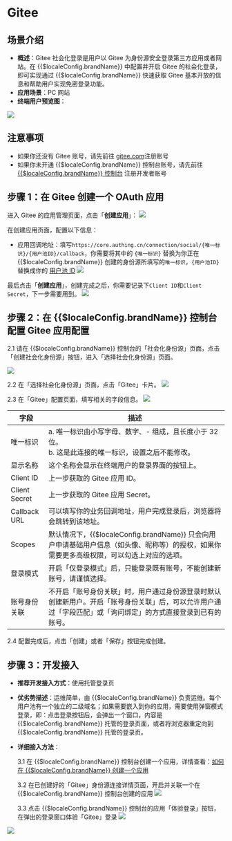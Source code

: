 # Gitee 

<LastUpdated />

## 场景介绍

- **概述**：Gitee 社会化登录是用户以 Gitee 为身份源安全登录第三方应用或者网站。在 {{$localeConfig.brandName}} 中配置并开启 Gitee 的社会化登录，即可实现通过 {{$localeConfig.brandName}} 快速获取 Gitee 基本开放的信息和帮助用户实现免密登录功能。
- **应用场景**：PC 网站
- **终端用户预览图**：

![](./images/login.jpg)

## 注意事项

- 如果你还没有 Gitee 账号，请先前往 [gitee.com](https://gitee.com/signup)注册账号
- 如果你未开通 {{$localeConfig.brandName}} 控制台账号，请先前往 [{{$localeConfig.brandName}} 控制台](https://authing.cn/) 注册开发者账号

## 步骤 1：在 Gitee 创建一个 OAuth 应用

进入 Gitee 的应用管理页面，点击「**创建应用**」：
![](./images/step1-1.jpg)

在创建应用页面，配置以下信息：

- 应用回调地址：填写`https://core.authing.cn/connection/social/{唯一标识}/{用户池ID}/callback`，你需要将其中的 `{唯一标识}` 替换为你正在 {{$localeConfig.brandName}} 创建的身份源所填写的`唯一标识`，`{用户池ID}` 替换成你的 [用户池 ID](/guides/faqs/get-userpool-id-and-secret.md)
  ![](./images/step1-2.jpg)

最后点击「**创建应用**」，创建完成之后，你需要记录下`Client ID`和`Client Secret`，下一步需要用到。
![](./images/step1-3.jpg)

## 步骤 2：在 {{$localeConfig.brandName}} 控制台配置 Gitee 应用配置

2.1 请在 {{$localeConfig.brandName}} 控制台的「社会化身份源」页面，点击「创建社会化身份源」按钮，进入「选择社会化身份源」页面。

![](~@imagesZhCn/guides/connections/create-social-idp.jpg)

2.2 在「选择社会化身份源」页面，点击「Gitee」卡片。
![](./images/add-app-1.jpg)

2.3 在「Gitee」配置页面，填写相关的字段信息。
![](./images/add-app-2.jpg)

| 字段          | 描述                                                                                                                                                         |
| ------------- | ------------------------------------------------------------------------------------------------------------------------------------------------------------ |
| 唯一标识      | a. 唯一标识由小写字母、数字、- 组成，且长度小于 32 位。<br />b. 这是此连接的唯一标识，设置之后不能修改。                                                     |
| 显示名称      | 这个名称会显示在终端用户的登录界面的按钮上。                                                                                                                 |
| Client ID     | 上一步获取的 Gitee 应用 ID。                                                                                                                                 |
| Client Secret | 上一步获取的 Gitee 应用 Secret。                                                                                                                             |
| Callback URL  | 可以填写你的业务回调地址，用户完成登录后，浏览器将会跳转到该地址。                                                                                           |
| Scopes        | 默认情况下，{{$localeConfig.brandName}} 只会向用户申请基础用户信息（如头像、昵称等）的授权，如果你需要更多高级权限，可以勾选上对应的选项。                   |
| 登录模式      | 开启「仅登录模式」后，只能登录既有账号，不能创建新账号，请谨慎选择。                                                                                         |
| 账号身份关联  | 不开启「账号身份关联」时，用户通过身份源登录时默认创建新用户。开启「账号身份关联」后，可以允许用户通过「字段匹配」或「询问绑定」的方式直接登录到已有的账号。 |

2.4 配置完成后，点击「创建」或者「保存」按钮完成创建。

## 步骤 3：开发接入

- **推荐开发接入方式**：使用托管登录页
- **优劣势描述**：运维简单，由 {{$localeConfig.brandName}} 负责运维。每个用户池有一个独立的二级域名；如果需要嵌入到你的应用，需要使用弹窗模式登录，即：点击登录按钮后，会弹出一个窗口，内容是 {{$localeConfig.brandName}} 托管的登录页面，或者将浏览器重定向到 {{$localeConfig.brandName}} 托管的登录页。
- **详细接入方法**：

  3.1 在 {{$localeConfig.brandName}} 控制台创建一个应用，详情查看：[如何在 {{$localeConfig.brandName}} 创建一个应用](/guides/app-new/create-app/create-app.md)

  3.2 在已创建好的「Gitee」身份源连接详情页面，开启并关联一个在 {{$localeConfig.brandName}} 控制台创建的应用
  ![](./images/step3.2.jpg)

  3.3 点击 {{$localeConfig.brandName}} 控制台的应用「体验登录」按钮，在弹出的登录窗口体验「Gitee」登录
  ![](./images/step3.3-1.jpg)

![](./images/step3.3-2.jpg)
